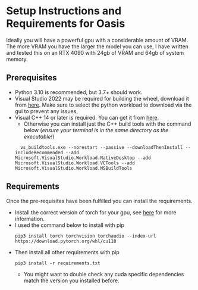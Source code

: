 # Setup Instructions and Requirements for Oasis

Ideally you will have a powerful gpu with a considerable amount of VRAM.
The more VRAM you have the larger the model you can use, I have written and tested this on an RTX 4090 with 24gb of VRAM
and 64gb of system memory.

## Prerequisites

- Python 3.10 is recommended, but 3.7+ should work.
- Visual Studio 2022 may be required for building the wheel, download it
  from [here](https://visualstudio.microsoft.com/vs/). Make sure to select the python workload to download via the gui
  to prevent any issues,
- Visual C++ 14 or later is required. You can get it
  from [here](https://visualstudio.microsoft.com/visual-cpp-build-tools/).
  - Otherwise you can install just the C++ build tools with the command below (_ensure your terminal is in the same
    directory as the executable!_)
  ```shell 
    vs_buildtools.exe --norestart --passive --downloadThenInstall --includeRecommended --add Microsoft.VisualStudio.Workload.NativeDesktop --add Microsoft.VisualStudio.Workload.VCTools --add Microsoft.VisualStudio.Workload.MSBuildTools
    ```

## Requirements

Once the pre-requisites have been fulfilled you can install the requirements.

- Install the correct version of torch for your gpu, see [here](https://pytorch.org/get-started/locally/) for more
  information.
- I used the command below to install with pip
  ```shell
  pip3 install torch torchvision torchaudio --index-url https://download.pytorch.org/whl/cu118
  ```
- Then install all other requirements with pip
  ```shell
  pip3 install -r requirements.txt
  ```
  - You might want to double check any cuda specific dependencies match the version you installed before.
